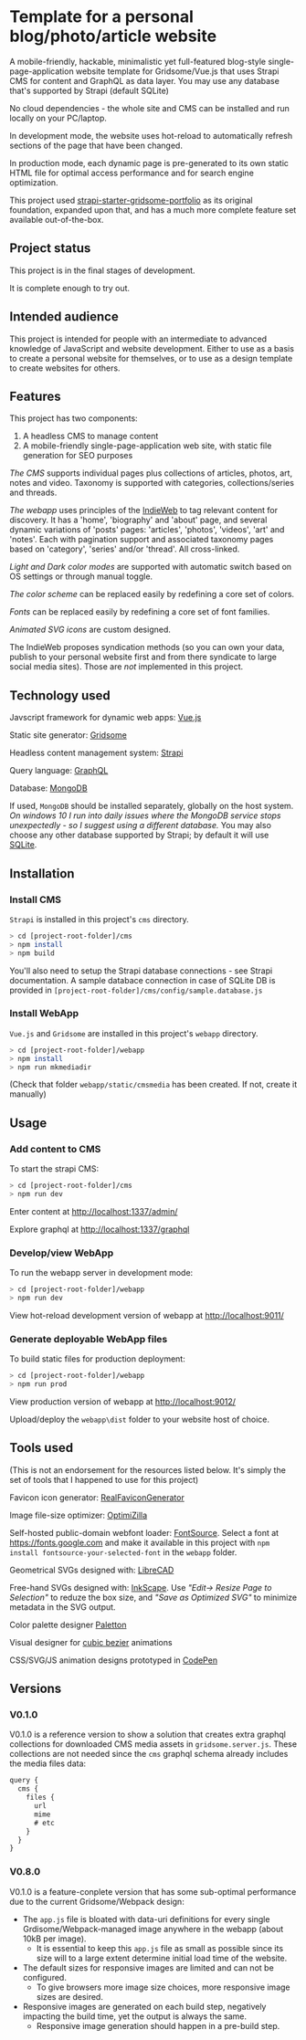 # Template for a personal blog/photo/article website

A mobile-friendly, hackable, minimalistic yet full-featured blog-style single-page-application website template for Gridsome/Vue.js that uses Strapi CMS for content and GraphQL as data layer. You may use any database that's supported by Strapi (default SQLite)

No cloud dependencies - the whole site and CMS can be installed and run locally on your PC/laptop.

In development mode, the website uses hot-reload to automatically refresh sections of the page that have been changed.

In production mode, each dynamic page is pre-generated to its own static HTML file for optimal access performance and for search engine optimization.

This project used [strapi-starter-gridsome-portfolio](https://github.com/strapi/strapi-starter-gridsome-portfolio) as its original foundation, expanded upon that, and has a much more complete feature set available out-of-the-box.

## Project status

This project is in the final stages of development.

It is complete enough to try out.

## Intended audience

This project is intended for people with an intermediate to advanced knowledge of JavaScript and website development. Either to use as a basis to create a personal website for themselves, or to use as a design template to create websites for others.

## Features

This project has two components:

1. A headless CMS to manage content
2. A mobile-friendly single-page-application web site, with static file generation for SEO purposes

*The CMS* supports individual pages plus collections of articles, photos, art, notes and video. Taxonomy is supported with categories, collections/series and threads.

*The webapp* uses principles of the [IndieWeb](https://indieweb.org/) to tag relevant content for discovery. It has a 'home', 'biography' and 'about' page, and several dynamic variations of 'posts' pages: 'articles', 'photos',  'videos', 'art' and 'notes'. Each with pagination support and associated taxonomy pages based on 'category', 'series' and/or 'thread'. All cross-linked.

*Light and Dark color modes* are supported with automatic switch based on OS settings or through manual toggle.

*The color scheme* can be replaced easily by redefining a core set of colors.

*Fonts* can be replaced easily by redefining a core set of font families.

*Animated SVG icons* are custom designed.

The IndieWeb proposes syndication methods (so you can own your data, publish to your personal website first and from there syndicate to large social media sites). Those are *not* implemented in this project.

## Technology used

Javscript framework for dynamic web apps: [Vue.js](https://vuejs.org/)

Static site generator: [Gridsome](https://gridsome.org/)

Headless content management system: [Strapi](https://strapi.io/)

Query language: [GraphQL](https://graphql.org/)

Database: [MongoDB](https://www.mongodb.com/)

If used, `MongoDB` should be installed separately, globally on the host system. *On windows 10 I run into daily issues where the MongoDB service stops unexpectedly - so I suggest using a different database.*
You may also choose any other database supported by Strapi; by default it will use [SQLite](https://sqlite.org/).

## Installation

### Install CMS

`Strapi` is installed in this project's `cms` directory.

```bash
> cd [project-root-folder]/cms
> npm install
> npm build
```

You'll also need to setup the Strapi database connections - see Strapi documentation. A sample databace connection in case of SQLite DB is provided in `[project-root-folder]/cms/config/sample.database.js`

### Install WebApp

`Vue.js` and `Gridsome` are installed in this project's `webapp` directory.

```bash
> cd [project-root-folder]/webapp
> npm install
> npm run mkmediadir
```

(Check that folder `webapp/static/cmsmedia` has been created. If not, create it manually)

## Usage

### Add content to CMS

To start the strapi CMS:

```bash
> cd [project-root-folder]/cms
> npm run dev
```

Enter content at <http://localhost:1337/admin/>

Explore graphql at <http://localhost:1337/graphql>

### Develop/view WebApp

To run the webapp server in development mode:

```bash
> cd [project-root-folder]/webapp
> npm run dev
```

View hot-reload development version of webapp at <http://localhost:9011/>

### Generate deployable WebApp files

To build static files for production deployment:

```bash
> cd [project-root-folder]/webapp
> npm run prod
```

View production version of webapp at <http://localhost:9012/>

Upload/deploy the `webapp\dist` folder to your website host of choice.

## Tools used

(This is not an endorsement for the resources listed below. It's simply the set of tools that I happened to use for this project)

Favicon icon generator: [RealFaviconGenerator](https://realfavicongenerator.net/)

Image file-size optimizer: [OptimiZilla](https://imagecompressor.com/)

Self-hosted public-domain webfont loader: [FontSource](https://github.com/fontsource/fontsource). Select a font at <https://fonts.google.com> and make it available in this project with `npm install fontsource-your-selected-font` in the `webapp` folder.

Geometrical SVGs designed with: [LibreCAD](https://librecad.org/)

Free-hand SVGs designed with: [InkScape](https://inkscape.org/). Use *"Edit-> Resize Page to Selection"* to reduze the box size, and *"Save as Optimized SVG"* to minimize metadata in the SVG output.

Color palette designer [Paletton](http://paletton.com/)

Visual designer for [cubic bezier](https://cubic-bezier.com/) animations

CSS/SVG/JS animation designs prototyped in [CodePen](https://codepen.io/emaesen)

## Versions

### V0.1.0

V0.1.0 is a reference version to show a solution that creates extra graphql collections for downloaded CMS media assets in `gridsome.server.js`. These collections are not needed since the `cms` graphql schema already includes the media files data:

```javascript
query {
  cms {
    files {
      url
      mime
      # etc
    }
  }
}
```

### V0.8.0

V0.1.0 is a feature-conplete version that has some sub-optimal performance due to the current Gridsome/Webpack design:

* The `app.js` file is bloated with data-uri definitions for every single Grdisome/Webpack-managed image anywhere in the webapp (about 10kB per image).
  * It is essential to keep this `app.js` file as small as possible since its size will to a large extent determine initial load time of the website.
* The default sizes for responsive images are limited and can not be configured.
  * To give browsers more image size choices, more responsive image sizes are desired.
* Responsive images are generated on each build step, negatively impacting the build time, yet the output is always the same.
  * Responsive image generation should happen in a pre-build step.
